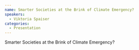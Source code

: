 ```yaml
--- 
name: Smarter Societies at the Brink of Climate Emergency?  
speakers: 
  - Viktoria Spaiser
categories:
  - Presentation
---
```


Smarter Societies at the Brink of Climate Emergency? 